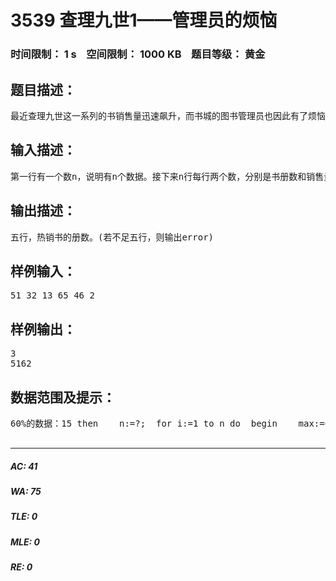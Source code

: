 # 3539 查理九世1——管理员的烦恼   
### 时间限制： 1 s&nbsp;&nbsp;&nbsp;&nbsp;空间限制： 1000 KB&nbsp;&nbsp;&nbsp;&nbsp;题目等级： 黄金  
## 题目描述：  

<pre>
最近查理九世这一系列的书销售量迅速飙升，而书城的图书管理员也因此有了烦恼，他开始记不清楚查理九世第几部销售了几册，也无法整理归类。这时他想到了聪明的你，(这个家伙早不想起，晚不想起，偏偏在这个时候想起，有这样的朋友也是无奈啊)请你帮他把这些杂乱的数据按照销售量从高到低排序，并输出前五名，以便他将这些书放到热销书架上。
</pre>
  
  
## 输入描述：  

<pre>
第一行有一个数n，说明有n个数据。接下来n行每行两个数，分别是书册数和销售量。(若销售量相同则按册数排序)
</pre>
  
  
## 输出描述：  

<pre>
五行，热销书的册数。(若不足五行，则输出error)
</pre>
  
  
## 样例输入：  

<pre>
51 32 13 65 46 2
</pre>
  
  
## 样例输出：  

<pre>
3  
5162
</pre>
  
  
## 数据范围及提示：  

<pre>
60%的数据：1<n<100，1<a[i]<10000。100%的数据：1<n<1000000，1<a[i]<1000000。  
参考代码（程序填空）：type cljs=record  xb,xs:longint;end;var  a:array[1..1000000] of ?;  b:array[1..1000000] of ?;  n,i,j,t,max,maxid:longint;begin  readln(n);  for i:=1 to n do    readln(a[i].?,a[i].?);  t:=n;  if n>5 then    n:=?;  for i:=1 to n do  begin    max:=0;    for j:=1 to t do      if (a[j].?>max) and not b[a[j].?] then      begin        max:=?;        maxid:=?;      end;    b[maxid]:=?;    writeln(?);  end;  for i:=1 to ? do    writeln('error');end.  

</pre>
  
  
***  

##### AC: 41  
##### WA: 75  
##### TLE: 0  
##### MLE: 0  
##### RE: 0  

